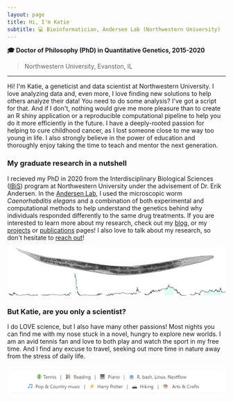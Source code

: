 ```yaml
---
layout: page
title: Hi, I'm Katie
subtitle: 💻 Bioinformatician, Andersen Lab (Northwestern University)
---
```


**🎓 Doctor of Philosophy (PhD) in Quantitative Genetics, 2015-2020**
> Northwestern University, Evanston, IL
---

Hi! I'm Katie, a geneticist and data scientist at Northwestern University. I love analyzing data and, even more, I love finding new solutions to help others analyze their data! You need to do some analysis? I've got a script for that. And if I don't, nothing would give me more pleasure than to create an R shiny application or a reproducible computational pipeline to help you do it more efficiently in the future. I have a deeply-rooted passion for helping to cure childhood cancer, as I lost someone close to me way too young in life. I also strongly believe in the power of education and thoroughly enjoy taking the time to teach and mentor the next generation.

### My graduate research in a nutshell
I recieved my PhD in 2020 from the Interdisciplinary Biological Sciences ([IBiS](https://ibis.northwestern.edu/)) program at Northwestern University under the advisement of Dr. Erik Andersen. In the [Andersen Lab](https://andersenlab.org/), I used the microscopic worm *Caenorhabditis elegans* and a combination of both experimental and computational methods to help understand the genetics behind why individuals responded differently to the same drug treatments. If you are interested to learn more about my research, check out my [blog]("https://phdisney.home.blog/"), or my [projects]("projects") or [publications]("publications") pages! I also love to talk about my research, so don't hesitate to [reach out]("contactme")!

![](/assets/img/worm_qtl.png)

### But Katie, are you only a scientist?
I do LOVE science, but I also have many other passions! Most nights you can find me with my nose stuck in a novel, hungry to explore new worlds. I am an avid tennis fan and love to both play and watch the sport in my free time. And I find any excuse to travel, seeking out more time in nature away from the stress of daily life.

![](/assets/img/interests.png)